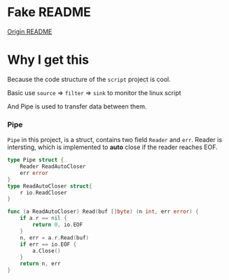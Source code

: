 # Fake README

[Origin README](./README_origin.md)

# Why I get this

Because the code structure of the `script` project is cool.

Basic use `source` => `filter` => `sink` to monitor the linux script

And Pipe is used to transfer data between them.

### Pipe

`Pipe` in this project, is a struct, contains two field `Reader` and `err`. Reader is intersting, which is implemented to **auto** close if the reader reaches EOF.

```go
type Pipe struct {
	Reader ReadAutoCloser
	err error
}
type ReadAutoCloser struct{
	r io.ReadCloser
}

func (a ReadAutoCloser) Read(buf []byte) (n int, err error) {
	if a.r == nil {
		return 0, io.EOF
	}
	n, err = a.r.Read(buf)
	if err == io.EOF {
		a.Close()
	}
	return n, err
}
```